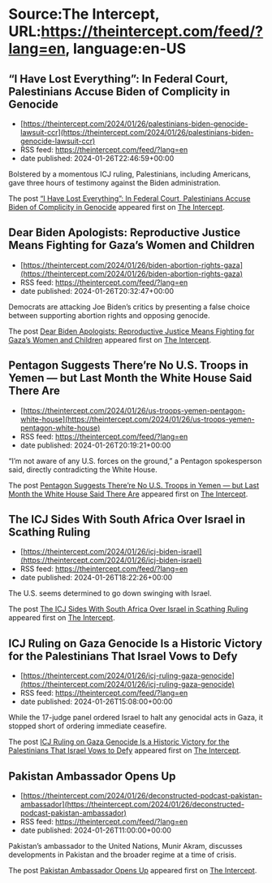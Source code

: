 # Source:The Intercept, URL:https://theintercept.com/feed/?lang=en, language:en-US

## “I Have Lost Everything”: In Federal Court, Palestinians Accuse Biden of Complicity in Genocide
 - [https://theintercept.com/2024/01/26/palestinians-biden-genocide-lawsuit-ccr](https://theintercept.com/2024/01/26/palestinians-biden-genocide-lawsuit-ccr)
 - RSS feed: https://theintercept.com/feed/?lang=en
 - date published: 2024-01-26T22:46:59+00:00

<p>Bolstered by a momentous ICJ ruling, Palestinians, including Americans, gave three hours of testimony against the Biden administration.</p>
<p>The post <a href="https://theintercept.com/2024/01/26/palestinians-biden-genocide-lawsuit-ccr/">“I Have Lost Everything”: In Federal Court, Palestinians Accuse Biden of Complicity in Genocide</a> appeared first on <a href="https://theintercept.com">The Intercept</a>.</p>

## Dear Biden Apologists: Reproductive Justice Means Fighting for Gaza’s Women and Children
 - [https://theintercept.com/2024/01/26/biden-abortion-rights-gaza](https://theintercept.com/2024/01/26/biden-abortion-rights-gaza)
 - RSS feed: https://theintercept.com/feed/?lang=en
 - date published: 2024-01-26T20:32:47+00:00

<p>Democrats are attacking Joe Biden’s critics by presenting a false choice between supporting abortion rights and opposing genocide.</p>
<p>The post <a href="https://theintercept.com/2024/01/26/biden-abortion-rights-gaza/">Dear Biden Apologists: Reproductive Justice Means Fighting for Gaza’s Women and Children</a> appeared first on <a href="https://theintercept.com">The Intercept</a>.</p>

## Pentagon Suggests There’re No U.S. Troops in Yemen — but Last Month the White House Said There Are
 - [https://theintercept.com/2024/01/26/us-troops-yemen-pentagon-white-house](https://theintercept.com/2024/01/26/us-troops-yemen-pentagon-white-house)
 - RSS feed: https://theintercept.com/feed/?lang=en
 - date published: 2024-01-26T20:19:21+00:00

<p>“I’m not aware of any U.S. forces on the ground,” a Pentagon spokesperson said, directly contradicting the White House.</p>
<p>The post <a href="https://theintercept.com/2024/01/26/us-troops-yemen-pentagon-white-house/">Pentagon Suggests There’re No U.S. Troops in Yemen — but Last Month the White House Said There Are</a> appeared first on <a href="https://theintercept.com">The Intercept</a>.</p>

## The ICJ Sides With South Africa Over Israel in Scathing Ruling
 - [https://theintercept.com/2024/01/26/icj-biden-israel](https://theintercept.com/2024/01/26/icj-biden-israel)
 - RSS feed: https://theintercept.com/feed/?lang=en
 - date published: 2024-01-26T18:22:26+00:00

<p>The U.S. seems determined to go down swinging with Israel.</p>
<p>The post <a href="https://theintercept.com/2024/01/26/icj-biden-israel/">The ICJ Sides With South Africa Over Israel in Scathing Ruling</a> appeared first on <a href="https://theintercept.com">The Intercept</a>.</p>

## ICJ Ruling on Gaza Genocide Is a Historic Victory for the Palestinians That Israel Vows to Defy
 - [https://theintercept.com/2024/01/26/icj-ruling-gaza-genocide](https://theintercept.com/2024/01/26/icj-ruling-gaza-genocide)
 - RSS feed: https://theintercept.com/feed/?lang=en
 - date published: 2024-01-26T15:08:00+00:00

<p>While the 17-judge panel ordered Israel to halt any genocidal acts in Gaza, it stopped short of ordering immediate ceasefire.</p>
<p>The post <a href="https://theintercept.com/2024/01/26/icj-ruling-gaza-genocide/">ICJ Ruling on Gaza Genocide Is a Historic Victory for the Palestinians That Israel Vows to Defy</a> appeared first on <a href="https://theintercept.com">The Intercept</a>.</p>

## Pakistan Ambassador Opens Up
 - [https://theintercept.com/2024/01/26/deconstructed-podcast-pakistan-ambassador](https://theintercept.com/2024/01/26/deconstructed-podcast-pakistan-ambassador)
 - RSS feed: https://theintercept.com/feed/?lang=en
 - date published: 2024-01-26T11:00:00+00:00

<p>Pakistan’s ambassador to the United Nations, Munir Akram, discusses developments in Pakistan and the broader regime at a time of crisis.</p>
<p>The post <a href="https://theintercept.com/2024/01/26/deconstructed-podcast-pakistan-ambassador/">Pakistan Ambassador Opens Up</a> appeared first on <a href="https://theintercept.com">The Intercept</a>.</p>

